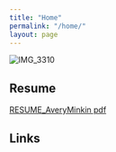 ```yaml
---
title: "Home"
permalink: "/home/"
layout: page
---
```


![IMG_3310](https://user-images.githubusercontent.com/116295445/213112460-1b8feab2-b76e-4fd9-9e59-c264d6e5cf25.JPG)

## Resume

[RESUME_AveryMinkin pdf](RESUME_AveryMinkin.pdf)

## Links
